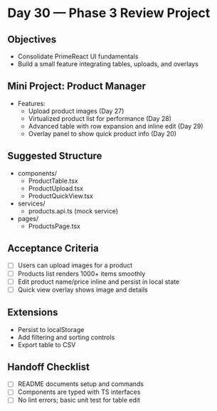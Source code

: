 # Day 30 — Phase 3 Review Project

## Objectives
- Consolidate PrimeReact UI fundamentals
- Build a small feature integrating tables, uploads, and overlays

## Mini Project: Product Manager
- Features:
  - Upload product images (Day 27)
  - Virtualized product list for performance (Day 28)
  - Advanced table with row expansion and inline edit (Day 29)
  - Overlay panel to show quick product info (Day 20)

## Suggested Structure
- components/
  - ProductTable.tsx
  - ProductUpload.tsx
  - ProductQuickView.tsx
- services/
  - products.api.ts (mock service)
- pages/
  - ProductsPage.tsx

## Acceptance Criteria
- [ ] Users can upload images for a product
- [ ] Products list renders 1000+ items smoothly
- [ ] Edit product name/price inline and persist in local state
- [ ] Quick view overlay shows image and details

## Extensions
- Persist to localStorage
- Add filtering and sorting controls
- Export table to CSV

## Handoff Checklist
- [ ] README documents setup and commands
- [ ] Components are typed with TS interfaces
- [ ] No lint errors; basic unit test for table edit
